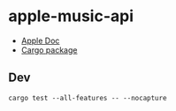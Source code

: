 # apple-music-api

* [Apple Doc](https://developer.apple.com/documentation/applemusicapi)
* [Cargo package](https://crates.io/crates/apple-music-api)

## Dev

```
cargo test --all-features -- --nocapture
```
